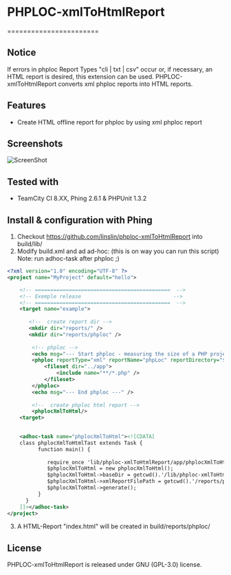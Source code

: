 # PHPLOC-xmlToHtmlReport
=======================

## Notice
If errors in phploc Report Types "cli | txt | csv" occur or, if necessary, an HTML report is desired, this extension can be used. 
PHPLOC-xmlToHtmlReport converts xml phploc reports into HTML reports.

## Features

- Create HTML offline report for phploc by using xml phploc report

## Screenshots

![ScreenShot](https://raw2.github.com/linslin/phploc-xmlToHtmlReport/development/art/screen1.png)

## Tested with

- TeamCity CI 8.XX, Phing 2.6.1 & PHPUnit 1.3.2

## Install & configuration with Phing

1. Checkout https://github.com/linslin/phploc-xmlToHtmlReport into build/lib/
2. Modify build.xml and ad ad-hoc: (this is on way you can run this script) Note: run adhoc-task after phploc ;)
```xml
<?xml version="1.0" encoding="UTF-8" ?>
<project name="MyProject" default="hello">

    <!-- ============================================  -->
    <!-- Exemple release                              -->
    <!-- ============================================  -->
    <target name="example">
    
       <!--  create report dir -->
       <mkdir dir="reports/" />
       <mkdir dir="reports/phploc" />
       
        <!-- phploc -->
        <echo msg="--- Start phploc - measuring the size of a PHP project. ---" />
        <phploc reportType="xml" reportName="phpLoc" reportDirectory="${phing.dir}/reports" countTests="true">
            <fileset dir="../app">
                <include name="**/*.php" />
            </fileset>
        </phploc>
        <echo msg="--- End phploc ---" />
    
        <!--  create phploc html report -->
        <phplocXmlToHtml/>
    <target> 
        

    <adhoc-task name="phplocXmlToHtml"><![CDATA[
    class phplocXmlToHtmlTast extends Task {
          function main() {
          
             require_once 'lib/phploc-xmlToHtmlReport/app/phplocXmlToHtml.php';
             $phplocXmlToHtml = new phplocXmlToHtml();
             $phplocXmlToHtml->baseDir = getcwd().'/lib/phploc-xmlToHtmlReport/app';
             $phplocXmlToHtml->xmlReportFilePath = getcwd().'/reports/phpLoc.xml';
             $phplocXmlToHtml->generate();
          }
      }
    ]]></adhoc-task>
</project> 
```

3. A HTML-Report "index.html" will be created in build/reports/phploc/

## License
PHPLOC-xmlToHtmlReport is released under GNU (GPL-3.0) license.